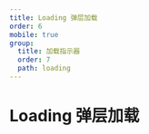 ```yaml
---
title: Loading 弹层加载
order: 6
mobile: true
group:
  title: 加载指示器
  order: 7
  path: loading
---
```


# Loading 弹层加载

<code src="../demo/Loading.tsx"></code>
<API src="../src/Loading.tsx"></API>
